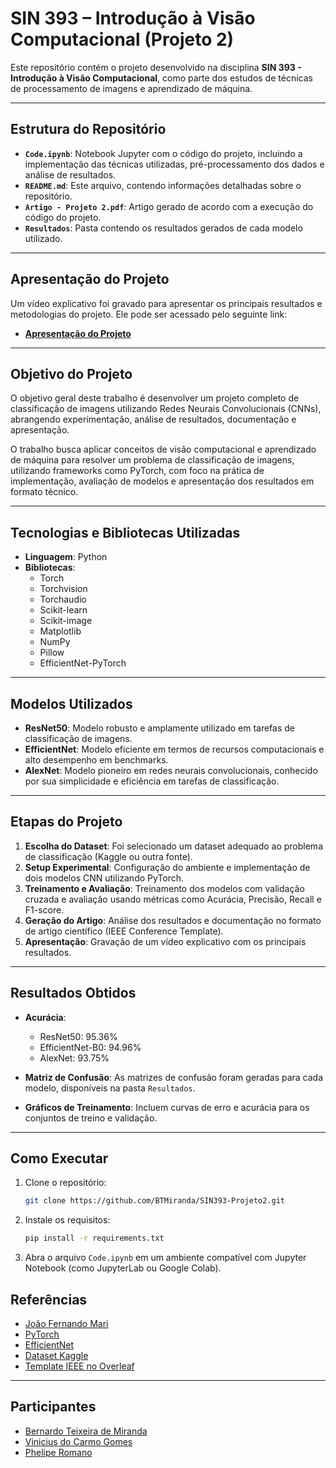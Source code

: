 # SIN 393 – Introdução à Visão Computacional (Projeto 2)

Este repositório contém o projeto desenvolvido na disciplina **SIN 393 - Introdução à Visão Computacional**, como parte dos estudos de técnicas de processamento de imagens e aprendizado de máquina.

---

## Estrutura do Repositório

- **`Code.ipynb`**: Notebook Jupyter com o código do projeto, incluindo a implementação das técnicas utilizadas, pré-processamento dos dados e análise de resultados.
- **`README.md`**: Este arquivo, contendo informações detalhadas sobre o repositório.
- **`Artigo - Projeto 2.pdf`**: Artigo gerado de acordo com a execução do código do projeto.
- **`Resultados`**: Pasta contendo os resultados gerados de cada modelo utilizado.

---

## Apresentação do Projeto

Um vídeo explicativo foi gravado para apresentar os principais resultados e metodologias do projeto. Ele pode ser acessado pelo seguinte link:

- **[Apresentação do Projeto](https://www.youtube.com/watch?v=YHQ6fi3SFdQ)**
---

## Objetivo do Projeto

O objetivo geral deste trabalho é desenvolver um projeto completo de classificação de imagens utilizando Redes Neurais Convolucionais (CNNs), abrangendo experimentação, análise de resultados, documentação e apresentação.

O trabalho busca aplicar conceitos de visão computacional e aprendizado de máquina para resolver um problema de classificação de imagens, utilizando frameworks como PyTorch, com foco na prática de implementação, avaliação de modelos e apresentação dos resultados em formato técnico.

---

## Tecnologias e Bibliotecas Utilizadas

- **Linguagem**: Python
- **Bibliotecas**:
  - Torch
  - Torchvision
  - Torchaudio
  - Scikit-learn
  - Scikit-image
  - Matplotlib
  - NumPy
  - Pillow
  - EfficientNet-PyTorch

---

## Modelos Utilizados
- **ResNet50**: Modelo robusto e amplamente utilizado em tarefas de classificação de imagens.
- **EfficientNet**: Modelo eficiente em termos de recursos computacionais e alto desempenho em benchmarks.
- **AlexNet**: Modelo pioneiro em redes neurais convolucionais, conhecido por sua simplicidade e eficiência em tarefas de classificação.

---

## Etapas do Projeto

1. **Escolha do Dataset**: Foi selecionado um dataset adequado ao problema de classificação (Kaggle ou outra fonte).
2. **Setup Experimental**: Configuração do ambiente e implementação de dois modelos CNN utilizando PyTorch.
3. **Treinamento e Avaliação**: Treinamento dos modelos com validação cruzada e avaliação usando métricas como Acurácia, Precisão, Recall e F1-score.
4. **Geração do Artigo**: Análise dos resultados e documentação no formato de artigo científico (IEEE Conference Template).
5. **Apresentação**: Gravação de um vídeo explicativo com os principais resultados.

---

## Resultados Obtidos

- **Acurácia**:
  - ResNet50: 95.36%
  - EfficientNet-B0: 94.96%
  - AlexNet: 93.75%
  
- **Matriz de Confusão**:
  As matrizes de confusão foram geradas para cada modelo, disponíveis na pasta `Resultados`.
- **Gráficos de Treinamento**:
  Incluem curvas de erro e acurácia para os conjuntos de treino e validação.

---

## Como Executar

1. Clone o repositório:
   ```bash
   git clone https://github.com/BTMiranda/SIN393-Projeto2.git
   ```
2. Instale os requisitos:
   ```bash
   pip install -r requirements.txt
   ```
3. Abra o arquivo `Code.ipynb` em um ambiente compatível com Jupyter Notebook (como JupyterLab ou Google Colab).

## Referências

- [João Fernando Mari](https://github.com/joaofmari/SIN392_Introduction-to-digital-image-processing_2023)
- [PyTorch](https://pytorch.org/)
- [EfficientNet](https://github.com/lukemelas/EfficientNet-PyTorch)
- [Dataset Kaggle](https://www.kaggle.com/)
- [Template IEEE no Overleaf](https://www.overleaf.com/latex/templates/ieee-conference-template/grfzhhncsfqn)

---

## Participantes

- [Bernardo Teixeira de Miranda](https://github.com/BTMiranda)
- [Vinicius do Carmo Gomes](https://github.com/ViniciusGomesc) 
- [Phelipe Romano](https://github.com/phromanomr)
